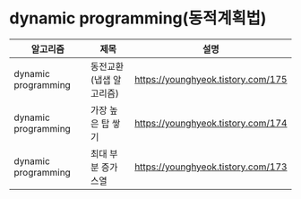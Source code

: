# dynamic programming(동적계획법)

|알고리즘|제목|설명|
|------|---|---|
|dynamic programming|동전교환(냅샙 알고리즘)|https://younghyeok.tistory.com/175|
|dynamic programming|가장 높은 탑 쌓기|https://younghyeok.tistory.com/174|
|dynamic programming|최대 부분 증가스열|https://younghyeok.tistory.com/173|
